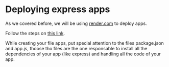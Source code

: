 # Deploying express apps

As we covered before, we will be using [render.com](http://render.com) to deploy apps.

Follow the steps on [this link](https://render.com/docs/deploy-node-express-app).

While creating your file apps, put special attention to the files package.json and app.js, thoose tho files are the one responsable to install all the dependencies of your app (like express) and handling all the code of your app.